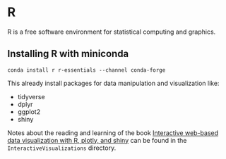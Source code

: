 # R
R is a free software environment for statistical computing and graphics. 

## Installing R with miniconda
`conda install r r-essentials --channel conda-forge`

This already install packages for data manipulation and visualization like:
- tidyverse
- dplyr
- ggplot2
- shiny


Notes about the reading and learning of the book [Interactive web-based data visualization with R, plotly, and shiny](https://plotly-r.com) can be found in the `InteractiveVisualizations` directory.